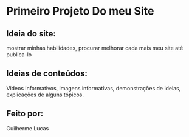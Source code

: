 # Primeiro Projeto Do meu Site

## Ideia do site:
mostrar minhas habilidades, procurar melhorar cada mais meu site até publica-lo

## Ideias de conteúdos:
Videos informativos, imagens informativas, demonstrações de ideias, explicações de alguns tópicos.

## Feito por:
Guilherme Lucas

